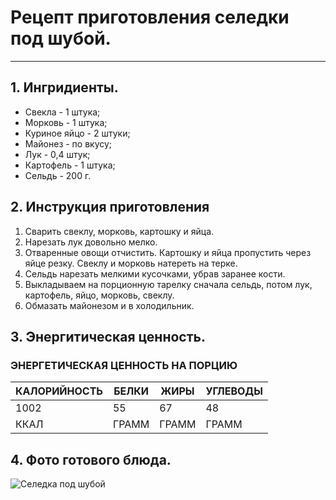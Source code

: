 # **Рецепт приготовления селедки под шубой.** #
___

## 1. **Ингридиенты.** ##

* Свекла - 1 штука;
* Морковь - 1 штука;
* Куриное яйцо - 2 штуки;
* Майонез - по вкусу;
* Лук - 0,4 штук;
* Картофель - 1 штука;
* Сельдь - 200 г. 

## 2. **Инструкция приготовления** ##

1. Сварить свеклу, морковь, картошку и яйца.
2. Нарезать лук довольно мелко.
3. Отваренные овощи отчистить. Картошку и яйца пропустить через яйце резку. Свеклу и морковь натереть на терке.
4. Сельдь нарезать мелкими кусочками, убрав заранее кости.
5. Выкладываем на порционную тарелку сначала сельдь, потом лук, картофель, яйцо, морковь, свеклу.
6. Обмазать майонезом и в холодильник.  

## 3. **Энергитическая ценность.** ##

### **ЭНЕРГЕТИЧЕСКАЯ ЦЕННОСТЬ НА ПОРЦИЮ** ###
КАЛОРИЙНОСТЬ|БЕЛКИ|ЖИРЫ|УГЛЕВОДЫ|
------------|-----|----|--------|
1002| 55| 67| 48|
ККАЛ| ГРАММ| ГРАММ| ГРАММ|

## 4. **Фото готового блюда.** ##

![Селедка под шубой](Herring.PNG)